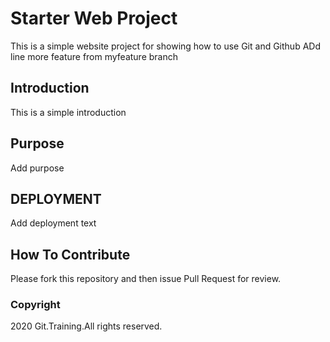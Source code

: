 # Starter Web Project

This is a simple website project for showing how to use Git and Github ADd line
more feature from myfeature branch
## Introduction

This is a simple introduction

## Purpose
Add purpose

## DEPLOYMENT
Add deployment text

## How To Contribute

Please fork this repository and then issue Pull Request for review.

### Copyright

2020 Git.Training.All rights reserved.
